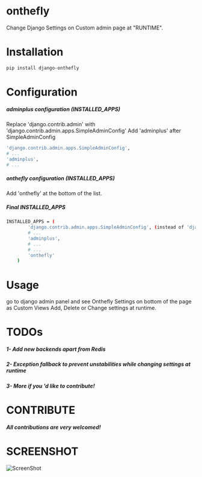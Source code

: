 # onthefly
Change Django Settings on Custom admin page at "RUNTIME".

# Installation

```bash
pip install django-onthefly
```

# Configuration

##### adminplus configuration (INSTALLED_APPS)

Replace 'django.contrib.admin' with 'django.contrib.admin.apps.SimpleAdminConfig'
Add 'adminplus' after SimpleAdminConfig

```bash
'django.contrib.admin.apps.SimpleAdminConfig',
# ...
'adminplus',
# ...
```

##### onthefly configuration (INSTALLED_APPS)

Add 'onthefly' at the bottom of the list.

##### Final INSTALLED_APPS

```bash
INSTALLED_APPS = (
        'django.contrib.admin.apps.SimpleAdminConfig', (instead of 'django.contrib.admin')
        # ...
        'adminplus',
        # ...
        # ...
        'onthefly'
    )
```

# Usage
go to django admin panel and see Onthefly Settings on bottom of the page as Custom Views
Add, Delete or Change settings at runtime.


# TODOs
##### 1- Add new backends apart from Redis
##### 2- Exception fallback to prevent unstabilities while changing settings at runtime
##### 3- More if you 'd like to contribute!

# CONTRIBUTE
##### All contributions are very welcomed!

# SCREENSHOT
![ScreenShot](https://raw.github.com/baranbartu/onthefly/master/screenshot.png)


